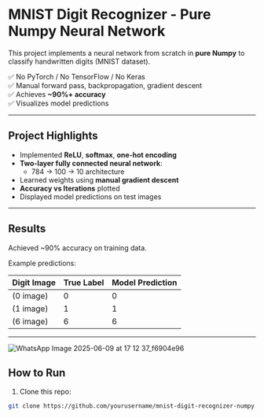 # MNIST Digit Recognizer - Pure Numpy Neural Network

This project implements a neural network from scratch in **pure Numpy** to classify handwritten digits (MNIST dataset).

✅ No PyTorch / No TensorFlow / No Keras  
✅ Manual forward pass, backpropagation, gradient descent  
✅ Achieves **~90%+ accuracy**  
✅ Visualizes model predictions  

---

## Project Highlights

- Implemented **ReLU**, **softmax**, **one-hot encoding**
- **Two-layer fully connected neural network**:
  - 784 → 100 → 10 architecture
- Learned weights using **manual gradient descent**
- **Accuracy vs Iterations** plotted
- Displayed model predictions on test images

---

## Results

Achieved ~90% accuracy on training data. 

Example predictions:

| Digit Image | True Label | Model Prediction |
|-------------|------------|------------------|
| (0 image)   | 0          | 0                |
| (1 image)   | 1          | 1                |
| (6 image)   | 6          | 6                |

---
![WhatsApp Image 2025-06-09 at 17 12 37_f6904e96](https://github.com/user-attachments/assets/706a4730-d67e-4e07-a3fb-267439efbfda)


## How to Run

1. Clone this repo:
```bash
git clone https://github.com/yourusername/mnist-digit-recognizer-numpy.git
